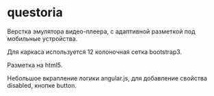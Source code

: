 # questoria

Верстка эмулятора видео-плеера, с адаптивной разметкой под мобильные устройства. 

Для каркаса используется 12 колоночная сетка bootstrap3. 

Разметка на html5. 

Небольшое вкрапление логики angular.js, для добавление свойства disabled, кнопке button.

